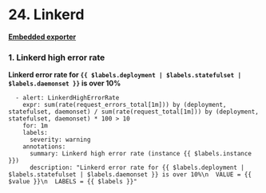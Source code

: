 # **24. Linkerd**


**[Embedded exporter](https://linkerd.io/2/tasks/exporting-metrics/)**


### **1. Linkerd high error rate**

**Linkerd error rate for `{{ $labels.deployment | $labels.statefulset | $labels.daemonset }}` is over 10%**

```
  - alert: LinkerdHighErrorRate
    expr: sum(rate(request_errors_total[1m])) by (deployment, statefulset, daemonset) / sum(rate(request_total[1m])) by (deployment, statefulset, daemonset) * 100 > 10
    for: 1m
    labels:
      severity: warning
    annotations:
      summary: Linkerd high error rate (instance {{ $labels.instance }})
      description: "Linkerd error rate for {{ $labels.deployment | $labels.statefulset | $labels.daemonset }} is over 10%\n  VALUE = {{ $value }}\n  LABELS = {{ $labels }}"
```